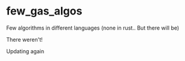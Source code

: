# few_gas_algos
Few algorithms in different languages (none in rust.. But there will be)

There weren't!

Updating again

